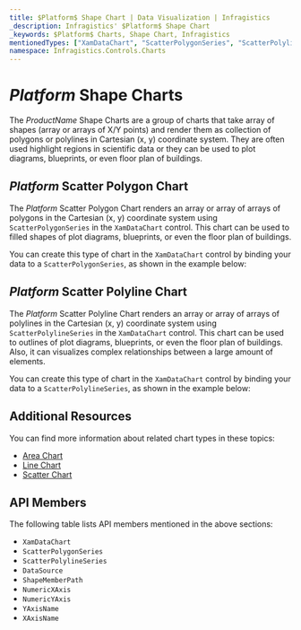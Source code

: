```yaml
---
title: $Platform$ Shape Chart | Data Visualization | Infragistics
_description: Infragistics' $Platform$ Shape Chart
_keywords: $Platform$ Charts, Shape Chart, Infragistics
mentionedTypes: ["XamDataChart", "ScatterPolygonSeries", "ScatterPolylineSeries"]
namespace: Infragistics.Controls.Charts
---
```

# $Platform$ Shape Charts

The $ProductName$ Shape Charts are a group of charts that take array of shapes (array or arrays of X/Y points) and render them as collection of polygons or polylines in Cartesian (x, y) coordinate system. They are often used highlight regions in scientific data or they can be used to plot diagrams, blueprints, or even floor plan of buildings.

## $Platform$ Scatter Polygon Chart

The $Platform$ Scatter Polygon Chart renders an array or array of arrays of polygons in the Cartesian (x, y) coordinate system using `ScatterPolygonSeries` in the `XamDataChart` control. This chart can be used to filled shapes of plot diagrams, blueprints, or even the floor plan of buildings.

You can create this type of chart in the `XamDataChart` control by binding your data to a `ScatterPolygonSeries`, as shown in the example below:

<code-view style="height: 600px"
           data-demos-base-url="{environment:dvDemosBaseUrl}"
           iframe-src="{environment:dvDemosBaseUrl}/charts/data-chart-type-scatter-polygon-series"
           github-src="charts/data-chart/type-scatter-polygon-series"
           alt="$Platform$ Scatter Polygon Chart" >
</code-view>

<div class="divider--half"></div>

## $Platform$ Scatter Polyline Chart

The $Platform$ Scatter Polyline Chart renders an array or array of arrays of polylines in the Cartesian (x, y) coordinate system using `ScatterPolylineSeries` in the `XamDataChart` control. This chart can be used to outlines of plot diagrams, blueprints, or even the floor plan of buildings. Also, it can visualizes complex relationships between a large amount of elements.

You can create this type of chart in the `XamDataChart` control by binding your data to a `ScatterPolylineSeries`, as shown in the example below:

<code-view style="height: 600px"
           data-demos-base-url="{environment:dvDemosBaseUrl}"
           iframe-src="{environment:dvDemosBaseUrl}/charts/data-chart-type-scatter-polyline-series"
           github-src="charts/data-chart/type-scatter-polyline-series"
           alt="$Platform$ Scatter Polyline Chart" >
</code-view>

<div class="divider--half"></div>

## Additional Resources

You can find more information about related chart types in these topics:

- [Area Chart](area-chart.md)
- [Line Chart](line-chart.md)
- [Scatter Chart](scatter-chart.md)

## API Members

The following table lists API members mentioned in the above sections:

- `XamDataChart`
- `ScatterPolygonSeries`
- `ScatterPolylineSeries`
- `DataSource`
- `ShapeMemberPath`
- `NumericXAxis`
- `NumericYAxis`
- `YAxisName`
- `XAxisName`
